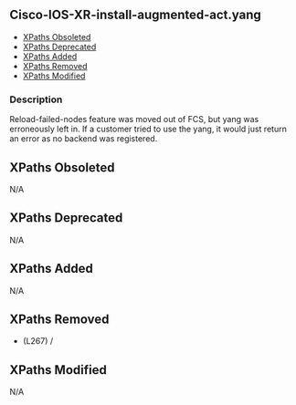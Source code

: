 ## Cisco-IOS-XR-install-augmented-act.yang

- [XPaths Obsoleted](#xpaths-obsoleted)
- [XPaths Deprecated](#xpaths-deprecated)
- [XPaths Added](#xpaths-added)
- [XPaths Removed](#xpaths-removed)
- [XPaths Modified](#xpaths-modified)

### Description

Reload-failed-nodes feature was moved out of FCS, but yang was erroneously left in. If a customer tried to use the yang, it would just return an error as no backend was registered.

## XPaths Obsoleted

N/A

## XPaths Deprecated

N/A

## XPaths Added

N/A

## XPaths Removed

- (L267)	/

## XPaths Modified

N/A

